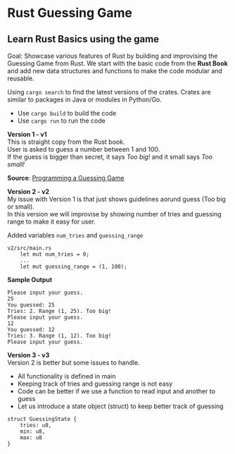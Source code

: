 # Rust Guessing Game 
## Learn Rust Basics using the game

Goal: Showcase various features of Rust by building and improvising the Guessing Game from Rust.
We start with the basic code from the **Rust Book** and add new data structures and functions to make the code modular and reusable.

Using `cargo search` to find the latest versions of the crates.
Crates are similar to packages in Java or modules in Python/Go.

* Use `cargo build` to build the code
* Use `cargo run` to run the code

**Version 1 - v1**  
This is straight copy from the Rust book.  
User is asked to guess a number between 1 and 100.  
If the guess is bigger than secret, it says _Too big!_ and it small says _Too small!_

**Source**: [Programming a Guessing Game](https://doc.rust-lang.org/book/ch02-00-guessing-game-tutorial.html)  

**Version 2 - v2**  
My issue with Version 1 is that just shows guidelines aorund guess (Too big or small).  
In this version we will improvise by showing number of tries and guessing range to make it easy for user.

Added variables `num_tries` and `guessing_range`

```
v2/src/main.rs  
    let mut num_tries = 0;
    ...
    let mut guessing_range = (1, 100);
```

**Sample Output**
```
Please input your guess.
25
You guessed: 25
Tries: 2. Range (1, 25). Too big!
Please input your guess.
12
You guessed: 12
Tries: 3. Range (1, 12). Too big!
Please input your guess.
```

**Version 3 - v3**  
Version 2 is better but some issues to handle.  
* All functionality is defined in main
* Keeping track of tries and guessing range is not easy
* Code can be better if we use a function to read input and another to guess
* Let us introduce a state object (struct) to keep better track of guessing

```
struct GuessingState {
    tries: u8,
    min: u8,
    max: u8
}
```
